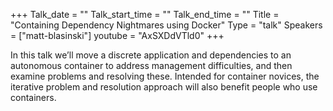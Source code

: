 +++
Talk_date = ""
Talk_start_time = ""
Talk_end_time = ""
Title = "Containing Dependency Nightmares using Docker"
Type = "talk"
Speakers = ["matt-blasinski"]
youtube = "AxSXDdVTld0"
+++

In this talk we’ll move a discrete application and dependencies to an autonomous container to address management difficulties, and then examine problems and resolving these. Intended for container novices, the iterative problem and resolution approach will also benefit people who use containers.
